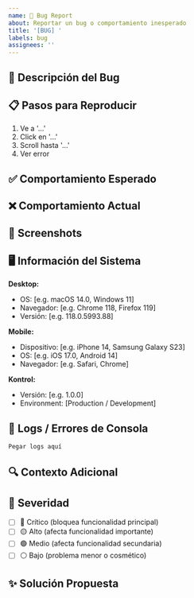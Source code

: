 ```yaml
---
name: 🐛 Bug Report
about: Reportar un bug o comportamiento inesperado
title: '[BUG] '
labels: bug
assignees: ''
---
```


## 🐛 Descripción del Bug

<!-- Descripción clara y concisa del bug -->

## 📋 Pasos para Reproducir

1. Ve a '...'
2. Click en '...'
3. Scroll hasta '...'
4. Ver error

## ✅ Comportamiento Esperado

<!-- Describe qué debería pasar -->

## ❌ Comportamiento Actual

<!-- Describe qué está pasando actualmente -->

## 📸 Screenshots

<!-- Si aplica, añade screenshots para explicar el problema -->

## 🖥️ Información del Sistema

**Desktop:**
- OS: [e.g. macOS 14.0, Windows 11]
- Navegador: [e.g. Chrome 118, Firefox 119]
- Versión: [e.g. 118.0.5993.88]

**Mobile:**
- Dispositivo: [e.g. iPhone 14, Samsung Galaxy S23]
- OS: [e.g. iOS 17.0, Android 14]
- Navegador: [e.g. Safari, Chrome]

**Kontrol:**
- Versión: [e.g. 1.0.0]
- Environment: [Production / Development]

## 📝 Logs / Errores de Consola

<!-- Si hay errores en la consola del navegador, pégalos aquí -->

```
Pegar logs aquí
```

## 🔍 Contexto Adicional

<!-- Cualquier otra información relevante sobre el problema -->

## 🎯 Severidad

<!-- Marca la severidad del bug -->

- [ ] 🔴 Crítico (bloquea funcionalidad principal)
- [ ] 🟡 Alto (afecta funcionalidad importante)
- [ ] 🟢 Medio (afecta funcionalidad secundaria)
- [ ] ⚪ Bajo (problema menor o cosmético)

## ✨ Solución Propuesta

<!-- Si tienes alguna idea de cómo solucionarlo, descríbela -->
